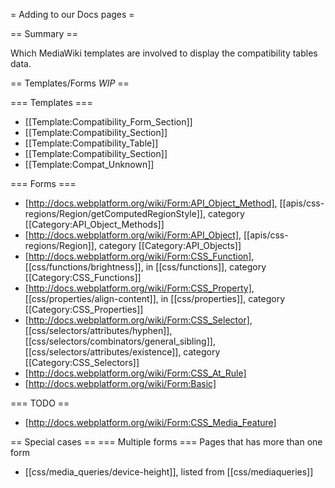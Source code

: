 = Adding to our Docs pages =

== Summary ==

Which MediaWiki templates are involved to display the compatibility tables data.

== Templates/Forms *WIP* ==

=== Templates ===
* [[Template:Compatibility_Form_Section]]  
* [[Template:Compatibility_Section]]
* [[Template:Compatibility_Table]]
* [[Template:Compatibility_Section]]
* [[Template:Compat_Unknown]]

=== Forms ===
* [http://docs.webplatform.org/wiki/Form:API_Object_Method], [[apis/css-regions/Region/getComputedRegionStyle]], category [[Category:API_Object_Methods]]
* [http://docs.webplatform.org/wiki/Form:API_Object], [[apis/css-regions/Region]], category [[Category:API_Objects]]
* [http://docs.webplatform.org/wiki/Form:CSS_Function], [[css/functions/brightness]], in [[css/functions]], category [[Category:CSS_Functions]]
* [http://docs.webplatform.org/wiki/Form:CSS_Property], [[css/properties/align-content]], in [[css/properties]], category [[Category:CSS_Properties]]
* [http://docs.webplatform.org/wiki/Form:CSS_Selector], [[css/selectors/attributes/hyphen]], [[css/selectors/combinators/general_sibling]], [[css/selectors/attributes/existence]], category [[Category:CSS_Selectors]]
* [http://docs.webplatform.org/wiki/Form:CSS_At_Rule]
* [http://docs.webplatform.org/wiki/Form:Basic]


=== TODO ==
* [http://docs.webplatform.org/wiki/Form:CSS_Media_Feature]

== Special cases ==
=== Multiple forms ===
Pages that has more than one form
* [[css/media_queries/device-height]], listed from [[css/mediaqueries]]